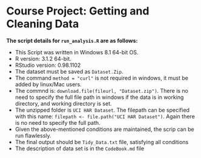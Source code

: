 **Course Project: Getting and Cleaning Data**
==============================================


**The script details for `run_analysis.R` are as follows:**

- This Script was written in Windows 8.1 64-bit OS.
- R version: 3.1.2 64-bit.
- RStudio version: 0.98.1102
- The dataset must be saved as `Dataset.Zip`.
- The command `method = "curl"` is not required in windows, it must be added by linux/Mac users.
- The commnd is: `download.file(fileurl, "Dataset.zip")`. There is no need to specify the full file path in windows if the data is in working directory, and working directory is set.
- The unzipped folder is `UCI HAR Dataset`. The filepath can be specified with this name: `filepath <- file.path("UCI HAR Dataset")`. Again there is no need to specify the full path.
- Given the above-mentioned conditions are   maintained, the scrip can be run flawlessly.
- The final output should be `Tidy_Data.txt` file, satisfying all conditions
- The description of data set is in the `CodeBook.md` file
